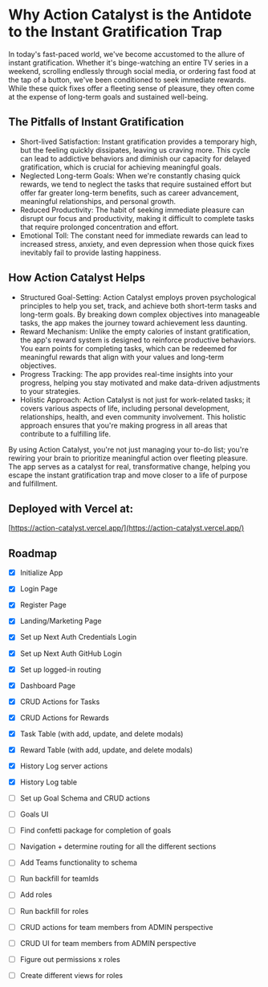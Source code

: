 # Why Action Catalyst is the Antidote to the Instant Gratification Trap

In today's fast-paced world, we've become accustomed to the allure of instant gratification. Whether it's binge-watching an entire TV series in a weekend, scrolling endlessly through social media, or ordering fast food at the tap of a button, we've been conditioned to seek immediate rewards. While these quick fixes offer a fleeting sense of pleasure, they often come at the expense of long-term goals and sustained well-being.

## The Pitfalls of Instant Gratification
- Short-lived Satisfaction: Instant gratification provides a temporary high, but the feeling quickly dissipates, leaving us craving more. This cycle can lead to addictive behaviors and diminish our capacity for delayed gratification, which is crucial for achieving meaningful goals.
- Neglected Long-term Goals: When we're constantly chasing quick rewards, we tend to neglect the tasks that require sustained effort but offer far greater long-term benefits, such as career advancement, meaningful relationships, and personal growth.
- Reduced Productivity: The habit of seeking immediate pleasure can disrupt our focus and productivity, making it difficult to complete tasks that require prolonged concentration and effort.
- Emotional Toll: The constant need for immediate rewards can lead to increased stress, anxiety, and even depression when those quick fixes inevitably fail to provide lasting happiness.

## How Action Catalyst Helps
- Structured Goal-Setting: Action Catalyst employs proven psychological principles to help you set, track, and achieve both short-term tasks and long-term goals. By breaking down complex objectives into manageable tasks, the app makes the journey toward achievement less daunting.
- Reward Mechanism: Unlike the empty calories of instant gratification, the app's reward system is designed to reinforce productive behaviors. You earn points for completing tasks, which can be redeemed for meaningful rewards that align with your values and long-term objectives.
- Progress Tracking: The app provides real-time insights into your progress, helping you stay motivated and make data-driven adjustments to your strategies.
- Holistic Approach: Action Catalyst is not just for work-related tasks; it covers various aspects of life, including personal development, relationships, health, and even community involvement. This holistic approach ensures that you're making progress in all areas that contribute to a fulfilling life.

By using Action Catalyst, you're not just managing your to-do list; you're rewiring your brain to prioritize meaningful action over fleeting pleasure. The app serves as a catalyst for real, transformative change, helping you escape the instant gratification trap and move closer to a life of purpose and fulfillment.

## Deployed with Vercel at:
[https://action-catalyst.vercel.app/](https://action-catalyst.vercel.app/)

## Roadmap
- [x] Initialize App
- [x] Login Page
- [x] Register Page
- [x] Landing/Marketing Page
- [x] Set up Next Auth Credentials Login
- [x] Set up Next Auth GitHub Login
- [x] Set up logged-in routing 
- [x] Dashboard Page
- [x] CRUD Actions for Tasks
- [x] CRUD Actions for Rewards
- [x] Task Table (with add, update, and delete modals)
- [x] Reward Table (with add, update, and delete modals)
- [x] History Log server actions
- [x] History Log table
- [ ] Set up Goal Schema and CRUD actions
- [ ] Goals UI
- [ ] Find confetti package for completion of goals
- [ ] Navigation + determine routing for all the different sections
- [ ] Add Teams functionality to schema
- [ ] Run backfill for teamIds
- [ ] Add roles
- [ ] Run backfill for roles
- [ ] CRUD actions for team members from ADMIN perspective
- [ ] CRUD UI for team members from ADMIN perspective
- [ ] Figure out permissions x roles
- [ ] Create different views for roles


